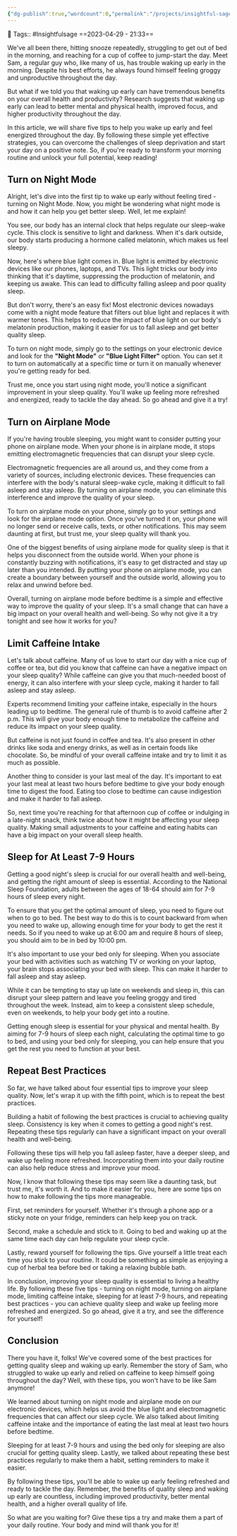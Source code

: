 ```yaml
---
{"dg-publish":true,"wordcount":0,"permalink":"/projects/insightful-sage/posts/5-tips-to-wake-up-early-in-the-morning-without-feeling-tired/","dgPassFrontmatter":true,"noteIcon":"3","created":"2023-11-14T21:08:37.811+05:30","updated":"2024-02-26T20:25:16.324+05:30"}
---
```


🧶 Tags:: #Insightfulsage 
==2023-04-29 - 21:33==

We've all been there, hitting snooze repeatedly, struggling to get out of bed in the morning, and reaching for a cup of coffee to jump-start the day. Meet Sam, a regular guy who, like many of us, has trouble waking up early in the morning. Despite his best efforts, he always found himself feeling groggy and unproductive throughout the day.

But what if we told you that waking up early can have tremendous benefits on your overall health and productivity? Research suggests that waking up early can lead to better mental and physical health, improved focus, and higher productivity throughout the day.

In this article, we will share five tips to help you wake up early and feel energized throughout the day. By following these simple yet effective strategies, you can overcome the challenges of sleep deprivation and start your day on a positive note. So, if you're ready to transform your morning routine and unlock your full potential, keep reading!

## Turn on Night Mode
Alright, let's dive into the first tip to wake up early without feeling tired - turning on Night Mode. Now, you might be wondering what night mode is and how it can help you get better sleep. Well, let me explain!

You see, our body has an internal clock that helps regulate our sleep-wake cycle. This clock is sensitive to light and darkness. When it's dark outside, our body starts producing a hormone called melatonin, which makes us feel sleepy.

Now, here's where blue light comes in. Blue light is emitted by electronic devices like our phones, laptops, and TVs. This light tricks our body into thinking that it's daytime, suppressing the production of melatonin, and keeping us awake. This can lead to difficulty falling asleep and poor quality sleep.

But don't worry, there's an easy fix! Most electronic devices nowadays come with a night mode feature that filters out blue light and replaces it with warmer tones. This helps to reduce the impact of blue light on our body's melatonin production, making it easier for us to fall asleep and get better quality sleep.

To turn on night mode, simply go to the settings on your electronic device and look for the **"Night Mode"** or **"Blue Light Filter"** option. You can set it to turn on automatically at a specific time or turn it on manually whenever you're getting ready for bed.

Trust me, once you start using night mode, you'll notice a significant improvement in your sleep quality. You'll wake up feeling more refreshed and energized, ready to tackle the day ahead. So go ahead and give it a try!

## Turn on Airplane Mode
If you're having trouble sleeping, you might want to consider putting your phone on airplane mode. When your phone is in airplane mode, it stops emitting electromagnetic frequencies that can disrupt your sleep cycle.

Electromagnetic frequencies are all around us, and they come from a variety of sources, including electronic devices. These frequencies can interfere with the body's natural sleep-wake cycle, making it difficult to fall asleep and stay asleep. By turning on airplane mode, you can eliminate this interference and improve the quality of your sleep.

To turn on airplane mode on your phone, simply go to your settings and look for the airplane mode option. Once you've turned it on, your phone will no longer send or receive calls, texts, or other notifications. This may seem daunting at first, but trust me, your sleep quality will thank you.

One of the biggest benefits of using airplane mode for quality sleep is that it helps you disconnect from the outside world. When your phone is constantly buzzing with notifications, it's easy to get distracted and stay up later than you intended. By putting your phone on airplane mode, you can create a boundary between yourself and the outside world, allowing you to relax and unwind before bed.

Overall, turning on airplane mode before bedtime is a simple and effective way to improve the quality of your sleep. It's a small change that can have a big impact on your overall health and well-being. So why not give it a try tonight and see how it works for you?

## Limit Caffeine Intake
Let's talk about caffeine. Many of us love to start our day with a nice cup of coffee or tea, but did you know that caffeine can have a negative impact on your sleep quality? While caffeine can give you that much-needed boost of energy, it can also interfere with your sleep cycle, making it harder to fall asleep and stay asleep.

Experts recommend limiting your caffeine intake, especially in the hours leading up to bedtime. The general rule of thumb is to avoid caffeine after 2 p.m. This will give your body enough time to metabolize the caffeine and reduce its impact on your sleep quality.

But caffeine is not just found in coffee and tea. It's also present in other drinks like soda and energy drinks, as well as in certain foods like chocolate. So, be mindful of your overall caffeine intake and try to limit it as much as possible.

Another thing to consider is your last meal of the day. It's important to eat your last meal at least two hours before bedtime to give your body enough time to digest the food. Eating too close to bedtime can cause indigestion and make it harder to fall asleep.

So, next time you're reaching for that afternoon cup of coffee or indulging in a late-night snack, think twice about how it might be affecting your sleep quality. Making small adjustments to your caffeine and eating habits can have a big impact on your overall sleep health.

## Sleep for At Least 7-9 Hours
Getting a good night's sleep is crucial for our overall health and well-being, and getting the right amount of sleep is essential. According to the National Sleep Foundation, adults between the ages of 18-64 should aim for 7-9 hours of sleep every night.

To ensure that you get the optimal amount of sleep, you need to figure out when to go to bed. The best way to do this is to count backward from when you need to wake up, allowing enough time for your body to get the rest it needs. So if you need to wake up at 6:00 am and require 8 hours of sleep, you should aim to be in bed by 10:00 pm.

It's also important to use your bed only for sleeping. When you associate your bed with activities such as watching TV or working on your laptop, your brain stops associating your bed with sleep. This can make it harder to fall asleep and stay asleep.

While it can be tempting to stay up late on weekends and sleep in, this can disrupt your sleep pattern and leave you feeling groggy and tired throughout the week. Instead, aim to keep a consistent sleep schedule, even on weekends, to help your body get into a routine.

Getting enough sleep is essential for your physical and mental health. By aiming for 7-9 hours of sleep each night, calculating the optimal time to go to bed, and using your bed only for sleeping, you can help ensure that you get the rest you need to function at your best.

## Repeat Best Practices
So far, we have talked about four essential tips to improve your sleep quality. Now, let's wrap it up with the fifth point, which is to repeat the best practices.

Building a habit of following the best practices is crucial to achieving quality sleep. Consistency is key when it comes to getting a good night's rest. Repeating these tips regularly can have a significant impact on your overall health and well-being.

Following these tips will help you fall asleep faster, have a deeper sleep, and wake up feeling more refreshed. Incorporating them into your daily routine can also help reduce stress and improve your mood.

Now, I know that following these tips may seem like a daunting task, but trust me, it's worth it. And to make it easier for you, here are some tips on how to make following the tips more manageable.

First, set reminders for yourself. Whether it's through a phone app or a sticky note on your fridge, reminders can help keep you on track.

Second, make a schedule and stick to it. Going to bed and waking up at the same time each day can help regulate your sleep cycle.

Lastly, reward yourself for following the tips. Give yourself a little treat each time you stick to your routine. It could be something as simple as enjoying a cup of herbal tea before bed or taking a relaxing bubble bath.

In conclusion, improving your sleep quality is essential to living a healthy life. By following these five tips - turning on night mode, turning on airplane mode, limiting caffeine intake, sleeping for at least 7-9 hours, and repeating best practices - you can achieve quality sleep and wake up feeling more refreshed and energized. So go ahead, give it a try, and see the difference for yourself!

## Conclusion
There you have it, folks! We've covered some of the best practices for getting quality sleep and waking up early. Remember the story of Sam, who struggled to wake up early and relied on caffeine to keep himself going throughout the day? Well, with these tips, you won't have to be like Sam anymore!

We learned about turning on night mode and airplane mode on our electronic devices, which helps us avoid the blue light and electromagnetic frequencies that can affect our sleep cycle. We also talked about limiting caffeine intake and the importance of eating the last meal at least two hours before bedtime.

Sleeping for at least 7-9 hours and using the bed only for sleeping are also crucial for getting quality sleep. Lastly, we talked about repeating these best practices regularly to make them a habit, setting reminders to make it easier.

By following these tips, you'll be able to wake up early feeling refreshed and ready to tackle the day. Remember, the benefits of quality sleep and waking up early are countless, including improved productivity, better mental health, and a higher overall quality of life.

So what are you waiting for? Give these tips a try and make them a part of your daily routine. Your body and mind will thank you for it!